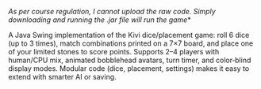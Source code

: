 *As per course regulation, I cannot upload the raw code. Simply downloading and running the .jar file will run the game**

A Java Swing implementation of the Kivi dice/placement game: roll 6 dice (up to 3 times), match combinations printed on a 7×7 board, and place one of your limited stones to score points. Supports 2–4 players with human/CPU mix, animated bobblehead avatars, turn timer, and color‑blind display modes. Modular code (dice, placement, settings) makes it easy to extend with smarter AI or saving.
